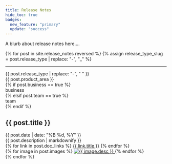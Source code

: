 ```yaml
---
title: Release Notes
hide_toc: true
badges:
  new_feature: "primary"
  update: "success"
---
```


A blurb about release notes here....

{% for post in site.release_notes reversed %}
  {% assign release_type_slug = post.release_type | replace: "-", "_" %}

  <hr>
  
  <article class="release-note">
    <div class="flex flex--wrap waffle">
      <div class="flex__column flex__column--shrink">
        <span class="badge badge--{{ page.badges[release_type_slug] }}">{{ post.release_type | replace: "-", " " }}</span>
      </div>
      <div class="flex__column flex__column--shrink">
        <span class="badge badge--gray">{{ post.product_area }}</span>
      </div>
      {% if post.business == true %}
        <div class="flex__column flex__column--shrink">
          <span class="badge badge--gray">business</span>
        </div>
      {% elsif post.team == true %}
        <div class="flex__column flex__column--shrink">
          <span class="badge badge--gray">team</span>
        </div>
      {% endif %}
    </div>
    <div class="release-note__body">
      <h2>{{ post.title }}</h2>
      <date class="release-note__date">{{ post.date | date: "%B %d, %Y" }}</date>
      <main class="markdown">{{ post.description | markdownify }}</main>
      <div class="release-note__links">
        {% for link in post.doc_links %}
          <a href="{{ link.url }}">{{ link.title }}</a>
        {% endfor %}
      </div>
      <div class="flex flex--wrap waffle waffle--large" data-glightbox>
        {% for image in post.images %}
          <a  href="/docs/{{ image.path }}" class="flex__column flex__column--6 flex__column--3@medium">
            <img class="thumbnail" src="/docs/{{ image.path }}" alt="{{ image.desc }}">
          </a>
        {% endfor %}
      </div>
    </div>
  </article>
{% endfor %}
